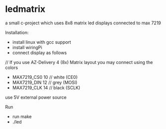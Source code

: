 # ledmatrix
a small c-project which uses 8x8 matrix led displays connected to max 7219

Installation:

- install linux with gcc support
- install wiringPi
- connect display as follows

// If you use AZ-Delivery 4 (8x) Matrix layout you may connect using the colors
- MAX7219_CS0		10 // white (CE0)
- MAX7219_DIN		12 // grey (MOSI)
- MAX7219_CLK		14 // black (SCLK)

use 5V external power source

Run
- run make
- ./led

